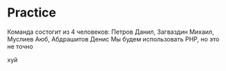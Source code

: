 # Practice
Команда состогит из 4 человеков: Петров Данил, Загваздин Михаил, Муслиев Аюб, Абдрашитов Денис 
Мы будем использовать PHP, но это не точно

хуй